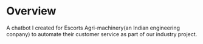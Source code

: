 # Overview 
A chatbot I created for Escorts Agri-machinery(an Indian engineering conpany) to automate their customer service as part of our industry project.
